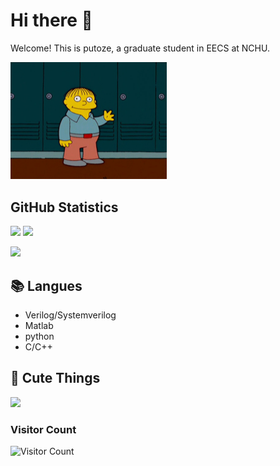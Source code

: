 <!-- GitHub introduction -->

<h1 align="left"> Hi there 👋  </h1> 

Welcome! This is putoze, a graduate student in EECS at NCHU.
<p align="left">
  <img src="img/ralph-wave.gif" width="250" heigh ="300"/>
</p>


<!-- GitHub Statistics -->

## GitHub Statistics

<div >
<img height="180px" src="https://github-readme-stats.vercel.app/api?username=putoze&show_icons=true&theme=dracula" />

<img height="180px" src="https://github-readme-stats.vercel.app/api/top-langs/?username=putoze&hide_border=true&show_icons=true&layout=compact&langs_count=6&theme=dracula"/> 

<p align="left"> <img src="https://github-profile-trophy.vercel.app/?username=putoze&margin-w=2&margin-h=50&row=1&column=7&no-bg=true" /> </p>
<div >
  
## 📚 Langues

- Verilog/Systemverilog
- Matlab
- python
- C/C++

## 🔗 Cute Things

<a href=#><img src="https://github.com/sicajc/Interesting-readme-template/blob/main/contributions.svg"></a>

### Visitor Count
![Visitor Count](https://profile-counter.glitch.me/unknown/count.svg)
